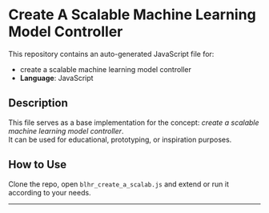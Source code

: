 # Create A Scalable Machine Learning Model Controller

This repository contains an auto-generated JavaScript file for:

- create a scalable machine learning model controller
- **Language**: JavaScript

## Description

This file serves as a base implementation for the concept: *create a scalable machine learning model controller*.  
It can be used for educational, prototyping, or inspiration purposes.

## How to Use

Clone the repo, open `blhr_create_a_scalab.js` and extend or run it according to your needs.

---


